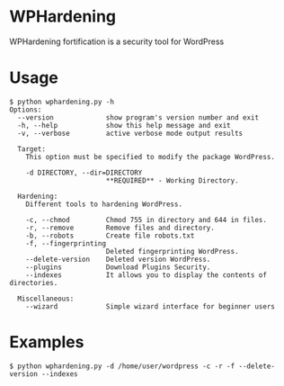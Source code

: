 WPHardening
===========

WPHardening fortification is a security tool for WordPress


Usage
=====

    $ python wphardening.py -h 
    Options:
      --version             show program's version number and exit
      -h, --help            show this help message and exit
      -v, --verbose         active verbose mode output results

      Target:
        This option must be specified to modify the package WordPress.
    
        -d DIRECTORY, --dir=DIRECTORY
                            **REQUIRED** - Working Directory.

      Hardening:
        Different tools to hardening WordPress.
    
        -c, --chmod         Chmod 755 in directory and 644 in files.
        -r, --remove        Remove files and directory.
        -b, --robots        Create file robots.txt
        -f, --fingerprinting
                            Deleted fingerprinting WordPress.
        --delete-version    Deleted version WordPress.
        --plugins           Download Plugins Security.
        --indexes           It allows you to display the contents of directories.
    
      Miscellaneous:
        --wizard            Simple wizard interface for beginner users


Examples
========

    $ python wphardening.py -d /home/user/wordpress -c -r -f --delete-version --indexes
